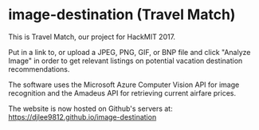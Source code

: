 # image-destination (Travel Match)
This is Travel Match, our project for HackMIT 2017.

Put in a link to, or upload a JPEG, PNG, GIF, or BNP file and click "Analyze Image" in order to get relevant listings on potential vacation destination recommendations. 

The software uses the Microsoft Azure Computer Vision API for image recognition and the Amadeus API for retrieving current airfare prices.

The website is now hosted on Github's servers at:
https://djlee9812.github.io/image-destination